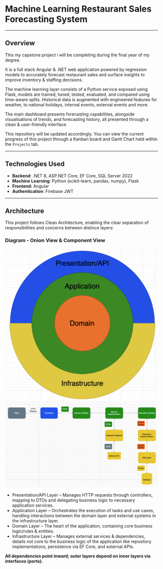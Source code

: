 # Machine Learning Restaurant Sales Forecasting System

---

## Overview

This my capstone project i will be completing during the final year of my degree.

It is a full stack Angular & .NET web application powered by regression models to accurately forecast restaurant sales and surface insights to improve inventory & staffing decisions.

The machine learning layer consists of a Python service exposed using Flask, models are trained, tuned, tested, evaluated, and compared using time-aware splits. Historical data is augmented with engineered features for weather, to national holidays, internal events, external events and more.  

The main dashboard presents forecasting capabilities, alongside visualisations of trends, and forecasting history, all presented through a clean & user-friendly interface.

This repository will be updated accordingly. You can view the current progress of this project through a Kanban board and Gantt Chart held within the `Projects` tab.

---

## Technologies Used
- **Backend**: .NET 8, ASP.NET Core, EF Core, SQL Server 2022
- **Machine Learning**: Python (scikit-learn, pandas, numpy), Flask
- **Frontend**: Angular
- **Authentication**: Firebase JWT

---

## Architecture

This project follows Clean Architecture, enabling the clear separation of responsibilities and concerns between distince layers: 

### Diagram - Onion View & Component View
![image](diagrams/architecture-onion.png) ![image](diagrams/architecture-component.png)

- Presentation/API Layer – Manages HTTP requests through controllers, mapping to DTOs and delegating business logic to necessary application services.
- Application Layer – Orchestrates the execution of tasks and use cases, handling interactions between the domain layer and external systems in the infrastructure layer.
- Domain Layer – The heart of the application, containing core business logic/rules & entities. 
- Infrastructure Layer – Manages external services & dependencies, details not core to the business logic of the application like repository implementations, persistence via EF Core, and external APIs.

**All dependencies point inward; outer layers depend on inner layers via interfaces (ports).**




